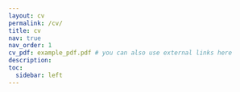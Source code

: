 ```yaml
---
layout: cv
permalink: /cv/
title: cv
nav: true
nav_order: 1
cv_pdf: example_pdf.pdf # you can also use external links here
description:
toc:
  sidebar: left
---
```

